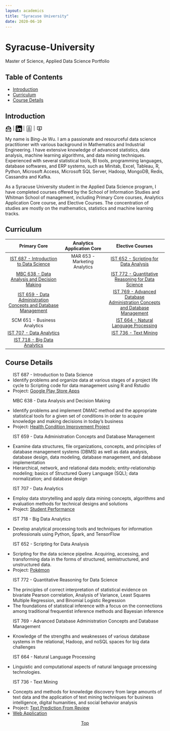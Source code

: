 ```yaml
---
layout: academics
title: "Syracuse University"
date: 2020-06-10
---
```


# Syracuse-University
Master of Science, Applied Data Science Portfolio

## Table of Contents
* [Introduction](#introduction)
* [Curriculum](#curriculum)
* [Course Details](#course-details)
  



## Introduction

<a href="mailto: bwu117@syr.edu"><img src="../img/icon_email.svg" width="20px" align="top" title="Email"></a> |
<a href="https://www.linkedin.com/in/bing-je-wu"><img src="../img/icon_linkedin.png" width="20px" align="top" title="Linkedin"></a> |
<a href="https://www.dropbox.com/s/peyg5ew762tll89/Resume.pdf?dl=0"><img src="../img/icon_resume.png" width="20px" align="top" title="Resume"></a> |
<a href="https://youtu.be/GuLTMSD3SVM"><img src="../img/icon_presentation.svg" width="20px" align="top" title="Pesentation"></a>

 
My name is Bing-Je Wu. I am a passionate and resourceful data science practitioner with various background in Mathematics and Industrial Engineering. I have extensive knowledge of advanced statistics, data analysis, machine learning algorithms, and data mining techniques. Experienced with several statistical tools, BI tools, programming languages, database softwares, and ERP systems, such as Minitab, Excel, Tableau, R, Python, Microsoft Access, Microsoft SQL Server, Hadoop, MongoDB, Redis, Cassandra and Kafka.  

As a Syracuse University student in the Applied Data Science program, I have completed courses offered by the School of Information Studies and Whitman School of management, including Primary Core courses, Analytics Application Core course, and Elective Courses. The concentration of studies are mostly on the mathematics, statistics and machine learning tracks. 
  
  


## Curriculum
<div class='curriculm_table'>
<table>
<thead>
<tr>
<th align="center">Primary Core</th>
<th align="center">Analytics Application Core</th>
<th align="center">Elective Courses</th>
</tr>
</thead>

<tbody>

<tr>
<td align="center"><a href="#ist687">IST 687 - Introduction to Data Science</a></td>
<td align="center">MAR 653 - Marketing Analytics</td>
<td align="center"><a href="#ist652">IST 652 - Scripting for Data Analysis</td>
</tr>

<tr>
<td align="center"><a href="#mbc638">MBC 638 - Data Analysis and Decision Making</a></td>
<td align="center"></td>
<td align="center"><a href="#ist772">IST 772 - Quantitative Reasoning for Data Science</a></td>
</tr>

<tr>
<td align="center"><a href="#ist659">IST 659 - Data Administration<br/> Concepts and Database Management</a></td>
<td align="center"></td>
<td align="center"><a href="#ist769">IST 769 - Advanced Database<br/> Administration Concepts and Database Management</a></td>
</tr>

<tr>
<td align="center">SCM 651 - Business Analytics</td>
<td align="center"></td>
<td align="center"><a href="#ist664">IST 664 - Natural Language Processing</a></td>
</tr>

<tr>
<td align="center"><a href="#ist707">IST 707 - Data Analytics</a></td>
<td align="center"></td>
<td align="center"><a href="#ist736">IST 736 - Text Mining</a></td>
</tr>

<tr>
<td align="center" ><a href="#ist718">IST 718 - Big Data Analytics</a></td>
<td align="center"></td>
<td align="center"></td>
</tr>

</tbody>
</table>

</div>
  


## Course Details
<ul>
<span id="ist687">IST 687 - Introduction to Data Science</span>
	<li> Identify problems and organize data at various stages of a project life cycle to Scripting code for data management using R and Rstudio</li>
	<li> Project: <a href="https://github.com/bing020815/Syracuse-University/tree/master/IST687/Project">Google Play Store Apps</a></li>

<span id="mbc638">MBC 638 - Data Analysis and Decision Making</span>
	<li> Identify problems and implement DMAIC method and the appropriate statistical tools for a given set of conditions in order to acquire knowledge and making decisions in today’s business</li>
	<li> Project: <a href="https://github.com/bing020815/Syracuse-University/tree/master/MBC638/Project">Health Condition Improvement Project</a></li>

<span id="ist659">IST 659 - Data Administration Concepts and Database Management</span>
	<li> Examine data structures, file organizations, concepts, and principles of database management systems (DBMS) as well as data analysis, database design, data modeling, database management, and database implementation</li>
	<li> Hierarchical, network, and relational data models; entity-relationship modeling; basics of Structured Query Language (SQL); data normalization; and database design</li>

<span id="ist707">IST 707 - Data Analytics</span>
	<li> Employ data storytelling and apply data mining concepts, algorithms and evaluation methods for technical designs and solutions</li>
	<li> Project: <a href="https://github.com/bing020815/Syracuse-University/tree/master/IST707/Project">Student Performance</a></li>

<span id="ist718">IST 718 - Big Data Analytics</span>
	<li> Develop analytical processing tools and techniques for information professionals using Python, Spark, and TensorFlow</li>

<span id="ist652">IST 652 - Scripting for Data Analysis</span>
	<li> Scripting for the data science pipeline. Acquiring, accessing, and transforming data in the forms of structured, semistructured, and unstructured data.</li>
	<li> Project: <a href="https://github.com/bing020815/Syracuse-University/tree/master/IST652/Project">Pokémon</a></li>

<span id="ist772">IST 772 - Quantitative Reasoning for Data Science</span>
	<li> The principles of correct interpretation of statistical evidence on bivariate Pearson correlation, Analysis of Variance, Least Squares Multiple Regression, and Binomial Logistic Regression </li>
	<li> The foundations of statistical inference with a focus on the connections among traditional frequentist inference methods and Bayesian inference</li>

<span id="ist769">IST 769 - Advanced Database Administration Concepts and Database Management</span>
	<li> Knowledge of the strengths and weaknesses of various database systems in the relational, Hadoop, and noSQL spaces for big data challenges</li>

<span id="ist664">IST 664 - Natural Language Processing</span>
	<li> Linguistic and computational aspects of natural language processing technologies.</li>

<span id="ist736">IST 736 - Text Mining</span>
	<li> Concepts and methods for knowledge discovery from large amounts of text data and the application of text mining techniques for business intelligence, digital humanities, and social behavior analysis</li>
	<li> Project: <a href="https://github.com/bing020815/text_prediction_application">Text Prediction From Review</a></li>
	<li> <a href="https://pdht24snt663m2h7.anvil.app/OT4EUOR5JVBBGOHFV533U2KM">Web Application</a></li>
</ul>


[<p align='center'>Top</p>](#syracuse-university)

